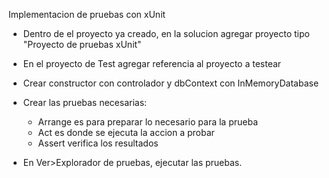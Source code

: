 Implementacion de pruebas con xUnit
- Dentro de el proyecto ya creado, en la solucion agregar proyecto tipo "Proyecto de pruebas xUnit"
- En el proyecto de Test agregar referencia al proyecto a testear
- Crear constructor con controlador y dbContext con InMemoryDatabase
- Crear las pruebas necesarias:
  - Arrange es para preparar lo necesario para la prueba
  - Act es donde se ejecuta la accion a probar
  - Assert verifica los resultados

- En Ver>Explorador de pruebas, ejecutar las pruebas.
